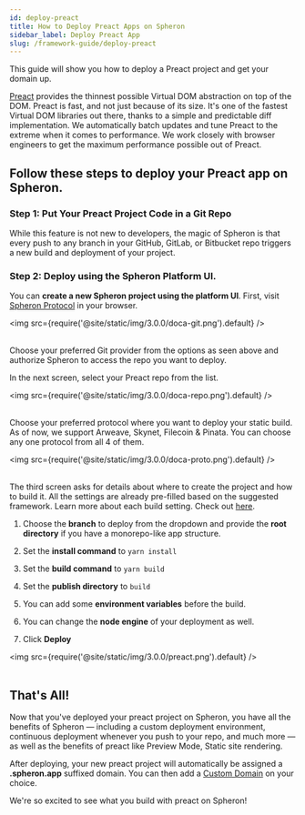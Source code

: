 ```yaml
---
id: deploy-preact
title: How to Deploy Preact Apps on Spheron
sidebar_label: Deploy Preact App
slug: /framework-guide/deploy-preact
---
```


This guide will show you how to deploy a Preact project and get your domain up.

[Preact](https://preactjs.com/)  provides the thinnest possible Virtual DOM abstraction on top of the DOM. Preact is fast, and not just because of its size. It's one of the fastest Virtual DOM libraries out there, thanks to a simple and predictable diff implementation. We automatically batch updates and tune Preact to the extreme when it comes to performance. We work closely with browser engineers to get the maximum performance possible out of Preact.


## Follow these steps to deploy your Preact app on Spheron.

### Step 1: Put Your Preact Project Code in a Git Repo

While this feature is not new to developers, the magic of Spheron is that every push to any branch in your GitHub, GitLab, or Bitbucket repo triggers a new build and deployment of your project.

### Step 2: Deploy using the Spheron Platform UI.

You can **create a new Spheron project using the platform UI**. First, visit [Spheron Protocol](https://aqua.spheron.network/) in your browser.

<img src={require('@site/static/img/3.0.0/doca-git.png').default} /> <br/><br/>

Choose your preferred Git provider from the options as seen above and authorize Spheron to access the repo you want to deploy.

In the next screen, select your Preact repo from the list.

<img src={require('@site/static/img/3.0.0/doca-repo.png').default} /> <br/><br/>

Choose your preferred protocol where you want to deploy your static build. As of now, we support Arweave, Skynet, Filecoin & Pinata. You can choose any one protocol from all 4 of them.

<img src={require('@site/static/img/3.0.0/doca-proto.png').default} /> <br/><br/>

The third screen asks for details about where to create the project and how to build it. All the settings are already pre-filled based on the suggested framework. Learn more about each build setting. Check out [here](https://docs.spheron.network/deployments/get-started#configuring-the-deployment).

1. Choose the **branch** to deploy from the dropdown and provide the **root directory** if you have a monorepo-like app structure.

1. Set the **install command** to `yarn install`

1. Set the **build command** to `yarn build`

1. Set the **publish directory** to `build`

1. You can add some **environment variables** before the build.

1. You can change the **node engine** of your deployment as well.

1. Click **Deploy**

<img src={require('@site/static/img/3.0.0/preact.png').default} /> <br/><br/>

## That's All!

Now that you've deployed your preact project on Spheron, you have all the benefits of Spheron — including a custom deployment environment, continuous deployment whenever you push to your repo, and much more — as well as the benefits of preact like Preview Mode, Static site rendering.

After deploying, your new preact project will automatically be assigned a **.spheron.app** suffixed domain. You can then add a [Custom Domain](https://docs.spheron.network/domain-and-https/centralized-domain/attach-domain) on your choice.

We're so excited to see what you build with preact on Spheron!



